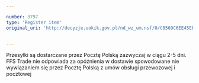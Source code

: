 ```yaml
---

number: 3797
type: 'Register item'
original_uri: 'http://decyzje.uokik.gov.pl/nd_wz_um.nsf/0/C8569C6EE45EFDFEC1257A9100267501?OpenDocument'


---
```


Przesyłki są dostarczane przez Pocztę Polską zazwyczaj w ciągu 2-5 dni. FFS Trade nie odpowiada za opóźnienia w dostawie spowodowane nie wywiązaniem się przez Pocztę Polską z umów obsługi przewozowej i pocztowej
